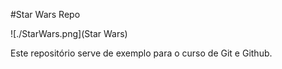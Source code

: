 #Star Wars Repo

![./StarWars.png](Star Wars)

Este repositório serve de exemplo para o curso de Git e Github.
